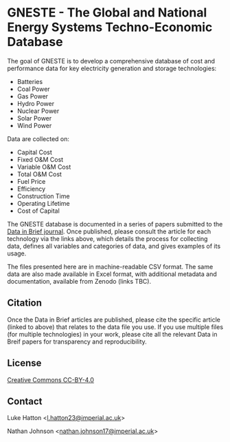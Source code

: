 # GNESTE - The Global and National Energy Systems Techno-Economic Database

The goal of GNESTE is to develop a comprehensive database of cost and performance data for key electricity generation and storage technologies:	
* Batteries
* Coal Power
* Gas Power
* Hydro Power
* Nuclear Power
* Solar Power
* Wind Power

Data are collected on:	
* Capital Cost
* Fixed O&M Cost
* Variable O&M Cost
* Total O&M Cost
* Fuel Price
* Efficiency
* Construction Time
* Operating Lifetime
* Cost of Capital
	
The GNESTE database is documented in a series of papers submitted to the [Data in Brief journal](https://www.sciencedirect.com/journal/data-in-brief).  Once published, please consult the article for each technology via the links above, which details the process for collecting	data, defines all variables and categories of data, and gives examples of its usage. 

The files presented here are in machine-readable CSV format.  The same data are also made available in Excel format, with additional metadata and documentation, available from Zenodo (links TBC).

## Citation

Once the Data in Brief articles are published, please cite the specific article (linked to above) that relates to the data file you use.  If you use multiple files (for multiple technologies) in your work, please cite all the relevant Data in Breif papers for transparency and reproducibility.

## License

[Creative Commons CC-BY-4.0](https://creativecommons.org/licenses/by/4.0/)
	
## Contact

Luke Hatton <[l.hatton23@imperial.ac.uk](mailto:l.hatton23@imperial.ac.uk?subject=GNESTE)>

Nathan Johnson <[nathan.johnson17@imperial.ac.uk](mailto:nathan.johnson17@imperial.ac.uk?subject=GNESTE)>

